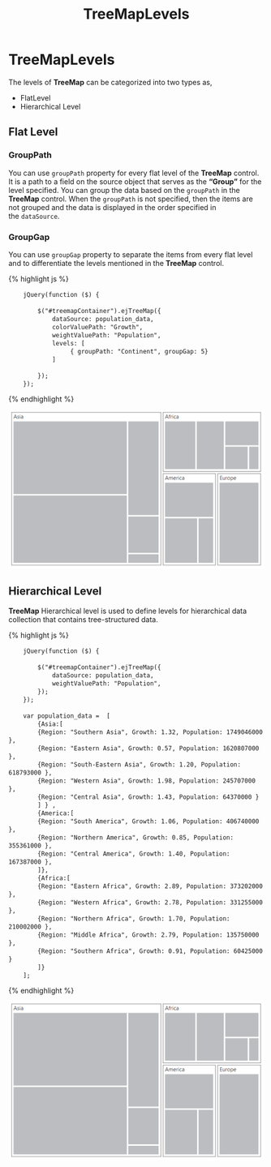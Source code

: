 ﻿---
layout: post
title: TreeMapLevels
description: treemaplevels
platform: js
control: TreeMap
documentation: ug
---

# TreeMapLevels

The levels of **TreeMap** can be categorized into two types as,

* FlatLevel
* Hierarchical Level

## Flat Level

### GroupPath

You can use `groupPath` property for every flat level of the **TreeMap** control. It is a path to a field on the source object that serves as the **“Group”** for the level specified. You can group the data based on the `groupPath` in the **TreeMap** control. When the `groupPath` is not specified, then the items are not grouped and the data is displayed in the order specified in the `dataSource`.

### GroupGap

You can use `groupGap` property to separate the items from every flat level and to differentiate the levels mentioned in the **TreeMap** control.

{% highlight js %}

        jQuery(function ($) {

            $("#treemapContainer").ejTreeMap({
                dataSource: population_data,
                colorValuePath: "Growth",
                weightValuePath: "Population",
                levels: [
                     { groupPath: "Continent", groupGap: 5}              
                ]

            });
        });



{% endhighlight %}



![](TreeMapLevels_images/TreeMapLevels_img1.png)

## Hierarchical Level

**TreeMap** Hierarchical level is used to define levels for hierarchical data collection that contains tree-structured data.

{% highlight js %}

        jQuery(function ($) {

            $("#treemapContainer").ejTreeMap({
                dataSource: population_data,
                weightValuePath: "Population",
            });
        });

        var population_data =  [
            {Asia:[
            {Region: "Southern Asia", Growth: 1.32, Population: 1749046000 },
            {Region: "Eastern Asia", Growth: 0.57, Population: 1620807000 },
            {Region: "South-Eastern Asia", Growth: 1.20, Population: 618793000 },
            {Region: "Western Asia", Growth: 1.98, Population: 245707000 },
            {Region: "Central Asia", Growth: 1.43, Population: 64370000 }
            ] } ,
            {America:[
            {Region: "South America", Growth: 1.06, Population: 406740000 },
            {Region: "Northern America", Growth: 0.85, Population: 355361000 },
            {Region: "Central America", Growth: 1.40, Population: 167387000 },
            ]},
            {Africa:[
            {Region: "Eastern Africa", Growth: 2.89, Population: 373202000 },
            {Region: "Western Africa", Growth: 2.78, Population: 331255000 },
            {Region: "Northern Africa", Growth: 1.70, Population: 210002000 },
            {Region: "Middle Africa", Growth: 2.79, Population: 135750000 },
            {Region: "Southern Africa", Growth: 0.91, Population: 60425000 }
            ]}
        ];



{% endhighlight %}



![](TreeMapLevels_images/TreeMapLevels_img2.png)

